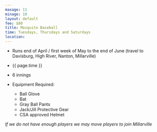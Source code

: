 ```yaml
---
maxage: 11
minage: 10
layout: default
fee: $80
title: Mosquito Baseball
time: Tuesdays, Thursdays and Saturdays
location:
---
```


- Runs end of April / first week of May to the end of June (travel to Davisburg, High River, Nanton, Millarville)

- {{ page.time }}

- 6 innings

- Equipment Required:
    - Ball Glove
    - Bat
    - Gray Ball Pants
    - Jack/Jill Protective Gear
    - CSA approved Helmet

*If we do not have enough players we may move players to join Millarville*
